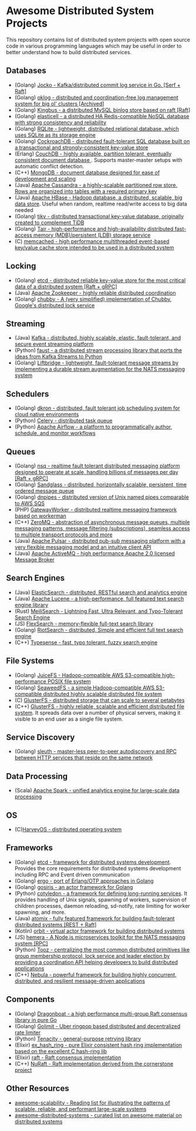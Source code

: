 # Awesome Distributed System Projects

This repository contains list of distributed system projects with open source code in various programming languages which may be useful in order to better understand how to build distributed services.

## Databases

- (Golang) [Jocko - Kafka/distributed commit log service in Go. [Serf + Raft]](https://github.com/travisjeffery/jocko)
- (Golang) [oklog - distributed and coordination-free log management system for big ol' clusters [Archived]](https://github.com/oklog/oklog)
- (Golang) [Kingbus - a distributed MySQL binlog store based on raft [Raft]](https://github.com/flike/kingbus)
- (Golang) [elasticell - a distributed HA Redis-compatible NoSQL database with strong consistency and reliability](https://github.com/deepfabric/elasticell)
- (Golang) [RQLite - lightweight, distributed relational database, which uses SQLite as its storage engine](https://github.com/rqlite/rqlite)
- (Golang) [CockroachDB - distributed fault-tolerant SQL database built on a transactional and strongly-consistent key-value store](https://github.com/cockroachdb/cockroach)
- (Erlang) [CouchDB - highly available, partition tolerant, eventually consistent document database ](https://github.com/apache/couchdb). Supports master-master setups with automatic conflict detection.
- (C++) [MongoDB - document database designed for ease of development and scaling](https://github.com/mongodb/mongo)
- (Java) [Apache Cassandra - a highly-scalable partitioned row store. Rows are organized into tables with a required primary key](https://github.com/apache/cassandra)
- (Java) [Apache HBase - Hadoop database, a distributed, scalable, big data store](https://github.com/apache/hbase). Useful when random, realtime read/write access to big data needed
- (Golang) [tikv - distributed transactional key-value database, originally created to complement TiDB](https://github.com/tikv/tikv)
- (Golang) [Tair - high-performance and high-availability distributed fast-access memory (MDB)/persistent (LDB) storage service](https://github.com/alibaba/tair)
- (C) [memcached - high performance multithreaded event-based key/value cache store intended to be used in a distributed system](https://github.com/memcached/memcached)
## Locking

- (Golang) [etcd - distributed reliable key-value store for the most critical data of a distributed system [Raft + gRPC]](https://github.com/etcd-io/etcd)
- (Java) [Apache Zookeeper - highly reliable distributed coordination](https://github.com/apache/zookeeper)
- (Golang) [chubby - A (very simplified) implementation of Chubby, Google's distributed lock service](https://github.com/sherrybai/chubby)

## Streaming

- (Java) [Kafka - distributed, highly scalable, elastic, fault-tolerant, and secure event streaming platform](https://github.com/apache/kafka)
- (Python) [faust - a distributed stream processing library that ports the ideas from Kafka Streams to Python](https://github.com/robinhood/faust)
- (Golang) [Liftbridge - lightweight, fault-tolerant message streams by implementing a durable stream augmentation for the NATS messaging system](https://github.com/liftbridge-io/liftbridge)

## Schedulers

- (Golang) [dkron - distributed, fault tolerant job scheduling system for cloud native environments](https://github.com/distribworks/dkron)
- (Python) [Celery - distributed task queue](https://github.com/celery/celery)
- (Python) [Apache Airflow - a platform to programmatically author, schedule, and monitor workflows](https://github.com/apache/airflow)

## Queues

- (Golang) [nsq - realtime fault tolerant distributed messaging platform designed to operate at scale, handling billions of messages per day [Raft + gRPC]](https://github.com/nsqio/nsq)
- (Golang) [Sandglass - distributed, horizontally scalable, persistent, time ordered message queue](https://github.com/sandglass/sandglass)
- (Golang) [dnpipes - distributed version of Unix named pipes comparable to AWS SQS](https://github.com/mhausenblas/dnpipes)
- (PHP) [GatewayWorker - distributed realtime messaging framework based on workerman](https://github.com/walkor/GatewayWorker)
- (C++) [ZeroMQ - abstraction of asynchronous message queues, multiple messaging patterns, message filtering (subscriptions), seamless access to multiple transport protocols and more](https://github.com/zeromq/libzmq)
- (Java) [Apache Pulsar - distributed pub-sub messaging platform with a very flexible messaging model and an intuitive client API](https://github.com/apache/pulsar)
- (Java) [Apache ActiveMQ - high performance Apache 2.0 licensed Message Broker](https://github.com/apache/activemq)

## Search Engines

- (Java) [ElasticSearch - distributed, RESTful search and analytics engine](https://github.com/elastic/elasticsearch)
- (Java) [Apache Lucene -  a high-performance, full featured text search engine library](https://github.com/apache/lucene)
- (Rust) [MeiliSearch - Lightning Fast, Ultra Relevant, and Typo-Tolerant Search Engine](https://github.com/meilisearch/MeiliSearch)
- (JS) [FlexSearch - memory-flexible full-text search library](https://github.com/nextapps-de/flexsearch)
- (Golang) [RiotSearch - distributed, Simple and efficient full text search engine](https://github.com/go-ego/riot)
- (C++) [Typesense - fast, typo tolerant, fuzzy search engine](https://github.com/typesense/typesense)

## File Systems

- (Golang) [JuiceFS - Hadoop-compatible AWS S3-compatible high-performance POSIX file system](https://github.com/juicedata/juicefs)
- (Golang) [SeaweedFS - a simple Hadoop-compatible AWS S3-compatible distributed highly scalable distributed file system](https://github.com/chrislusf/seaweedfs)
- (C) [GlusterFS - distributed storage that can scale to several petabytes](https://github.com/gluster/glusterfs)
- (C++) [GlusterFS - highly reliable, scalable and efficient distributed file system](https://github.com/lizardfs/lizardfs). It spreads data over a number of physical servers, making it visible to an end user as a single file system.

## Service Discovery

- (Golang) [sleuth - master-less peer-to-peer autodiscovery and RPC between HTTP services that reside on the same network](https://github.com/ursiform/sleuth)

## Data Processing

- (Scala) [Apache Spark - unified analytics engine for large-scale data processing](https://github.com/ursiform/sleuth)

## OS

- (C)[HarveyOS - distributed operating system](https://github.com/Harvey-OS/harvey)
 
## Frameworks

- (Golang) [etcd - framework for distributed systems development](https://github.com/asim/go-micro). Provides the core requirements for distributed systems development including RPC and Event driven communication
- (Golang) [ergo - port of Erlang/OTP approaches in Golang](https://github.com/halturin/ergo)
- (Golang) [gosiris - an actor framework for Golang](https://github.com/teivah/gosiris)
- (Python) [cotyledon - a framework for defining long-running services](https://github.com/sileht/cotyledon). It provides handling of Unix signals, spawning of workers, supervision of children processes, daemon reloading, sd-notify, rate limiting for worker spawning, and more.
- (Java) [atomix - fully featured framework for building fault-tolerant distributed systems [REST + Raft]](https://github.com/atomix/atomix)
- (Kotlin) [ orbit - virtual actor framework for building distributed systems](https://github.com/orbit/orbit)
- (JS) [hemera - A Node.js microservices toolkit for the NATS messaging system [RPC]](https://github.com/hemerajs/hemera)
- (Python) [Tooz - centralizing the most common distributed primitives like group membership protocol, lock service and leader election by providing a coordination API helping developers to build distributed applications](https://github.com/openstack/tooz)
- (C++) [Nebula - powerful framework for building highly concurrent, distributed, and resilient message-driven applications](https://github.com/Bwar/Nebula)

## Components

- (Golang) [Dragonboat - a high performance multi-group Raft consensus library in pure Go](https://github.com/lni/dragonboat)
- (Golang) [Golimit - Uber ringpop based distributed and decentralized rate limiter](https://github.com/myntra/golimit)
- (Python) [Tenacity - general-purpose retrying library](https://github.com/jd/tenacity)
- (Elixir) [ex_hash_ring - pure Elixir consistent hash ring implementation based on the excellent C hash-ring lib](https://github.com/discord/ex_hash_ring)
- (Elixir) [raft - Raft consensus implementation](https://github.com/toniqsystems/raft)
- (C++) [NuRaft - Raft implementation derived from the cornerstone project](https://github.com/eBay/NuRaft)

## Other Resources

- [awesome-scalability - Reading list for illustrating the patterns of scalable, reliable, and performant large-scale systems](https://github.com/binhnguyennus/awesome-scalability)
- [awesome-distributed-systems - curated list on awesome material on distributed systems](https://github.com/theanalyst/awesome-distributed-systems)